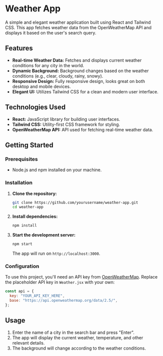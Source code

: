# Weather App

A simple and elegant weather application built using React and Tailwind CSS. This app fetches weather data from the OpenWeatherMap API and displays it based on the user's search query.

## Features

- **Real-time Weather Data:** Fetches and displays current weather conditions for any city in the world.
- **Dynamic Background:** Background changes based on the weather conditions (e.g., clear, cloudy, rainy, snowy).
- **Responsive Design:** Fully responsive design, looks great on both desktop and mobile devices.
- **Elegant UI:** Utilizes Tailwind CSS for a clean and modern user interface.

## Technologies Used

- **React:** JavaScript library for building user interfaces.
- **Tailwind CSS:** Utility-first CSS framework for styling.
- **OpenWeatherMap API:** API used for fetching real-time weather data.

## Getting Started

### Prerequisites

- Node.js and npm installed on your machine.

### Installation

1. **Clone the repository:**

   ```bash
   git clone https://github.com/yourusername/weather-app.git
   cd weather-app
   ```

2. **Install dependencies:**

   ```bash
   npm install
   ```

3. **Start the development server:**

   ```bash
   npm start
   ```

   The app will run on `http://localhost:3000`.

### Configuration

To use this project, you'll need an API key from [OpenWeatherMap](https://openweathermap.org/). Replace the placeholder API key in `Weather.jsx` with your own:

```javascript
const api = {
  key: "YOUR_API_KEY_HERE",
  base: "https://api.openweathermap.org/data/2.5/",
};
```

## Usage

1. Enter the name of a city in the search bar and press "Enter".
2. The app will display the current weather, temperature, and other relevant details.
3. The background will change according to the weather conditions.

